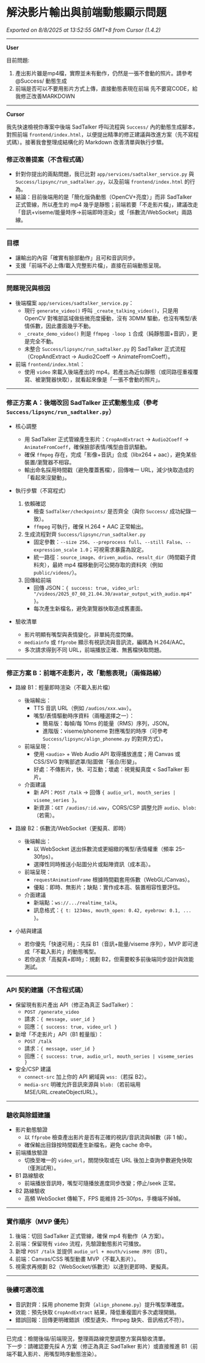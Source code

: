 # 解決影片輸出與前端動態顯示問題
_Exported on 8/8/2025 at 13:52:55 GMT+8 from Cursor (1.4.2)_

---

**User**

目前問題:
1. 產出影片雖是mp4檔，實際並未有動作，仍然是一張不會動的照片。請參考@Success/ 動態生成
2. 前端是否可以不要用影片方式上傳，直接動態表現在前端
先不要寫CODE，給我修正改善MARKDOWN

---

**Cursor**

我先快速檢視你專案中後端 SadTalker 呼叫流程與 `Success/` 內的動態生成腳本，對照前端 `frontend/index.html`，以便提出精準的修正建議與改進方案（先不寫程式碼）。接著我會整理成結構化的 Markdown 改善清單與執行步驟。

### 修正改善提案（不含程式碼）

- 針對你提出的兩點問題，我已比對 `app/services/sadtalker_service.py` 與 `Success/lipsync/run_sadtalker.py`，以及前端 `frontend/index.html` 的行為。
- 結論：目前後端用的是「簡化版偽動態（OpenCV+亮度）」而非 SadTalker 正式管線，所以產生的 mp4 幾乎是靜態；前端若要「不走影片檔」，建議改走「音訊+viseme/能量時序→前端即時渲染」或「係數流/WebSocket」兩路線。

---

### 目標
- 讓輸出的內容「確實有臉部動作」且可和音訊同步。
- 支援「前端不必上傳/載入完整影片檔」，直接在前端動態呈現。

---

### 問題現況與根因

- 後端檔案 `app/services/sadtalker_service.py`：
  - 現行 `generate_video()` 呼叫 `_create_talking_video()`，只是用 OpenCV 對嘴部區域做些微亮度擾動，沒有 3DMM 驅動，也沒有嘴型/表情係數，因此畫面幾乎不動。
  - `_create_demo_video()` 則是 `ffmpeg -loop 1` 合成（純靜態圖+音訊），更是完全不動。
  - 未整合 `Success/lipsync/run_sadtalker.py` 的 SadTalker 正式流程（CropAndExtract → Audio2Coeff → AnimateFromCoeff）。
- 前端 `frontend/index.html`：
  - 使用 `video` 來載入後端產出的 mp4。若產出為近似靜態（或同路徑重複覆寫、被瀏覽器快取），就看起來像是「一張不會動的照片」。

---

### 修正方案 A：後端改回 SadTalker 正式動態生成（參考 `Success/lipsync/run_sadtalker.py`）

- 核心調整
  - 用 SadTalker 正式管線產生影片：`CropAndExtract` → `Audio2Coeff` → `AnimateFromCoeff`，確保臉部表情/嘴型由音訊驅動。
  - 確保 `ffmpeg` 存在，完成「影像+音訊」合成（libx264 + aac），避免某些裝置/瀏覽器不相容。
  - 輸出命名採用時間戳（避免覆蓋舊檔），回傳唯一 URL，減少快取造成的「看起來沒變動」。

- 執行步驟（不寫程式）
  1) 依賴確認
     - 檢查 `SadTalker/checkpoints/` 是否齊全（與你 `Success/` 成功紀錄一致）。
     - `ffmpeg` 可執行，確保 H.264 + AAC 正常輸出。
  2) 生成流程對齊 `Success/lipsync/run_sadtalker.py`
     - 固定參數：`--size 256`、`--preprocess full`、`--still False`、`--expression_scale 1.0`；可視需求暴露為設定。
     - 統一路徑：`source_image`、`driven_audio`、`result_dir`（時間戳子資料夾），最終 mp4 檔移動到可公開存取的資料夾（例如 `public/videos/`）。
  3) 回傳給前端
     - 回傳 JSON：`{ success: true, video_url: "/videos/2025_07_08_21.04.30/avatar_output_with_audio.mp4" }`。
     - 每次產生新檔名，避免瀏覽器快取造成舊畫面。

- 驗收清單
  - 影片明顯有嘴型與表情變化，非單純亮度閃爍。
  - `mediainfo` 或 `ffprobe` 顯示有視訊流與音訊流，編碼為 H.264/AAC。
  - 多次請求得到不同 URL，前端播放正確、無舊檔快取問題。

---

### 修正方案 B：前端不走影片，改「動態表現」（兩條路線）

- 路線 B1：輕量即時渲染（不載入影片檔）
  - 後端輸出：
    - TTS 音訊 URL（例如 `/audios/xxx.wav`）。
    - 嘴型/表情驅動時序資料（兩種選擇之一）：
      - 簡易版：每幀/每 10ms 的能量（RMS）序列，JSON。
      - 進階版：viseme/phoneme 對應嘴型的時序（可參考 `Success/lipsync/align_phoneme.py` 的對齊方式）。
  - 前端呈現：
    - 使用 `<audio>` + Web Audio API 取得播放進度；用 Canvas 或 CSS/SVG 對嘴部遮罩/貼圖做「張合/形變」。
    - 好處：不傳影片，快、可互動；壞處：視覺擬真度 < SadTalker 影片。
  - 介面建議
    - 新 API：`POST /talk` → 回傳 `{ audio_url, mouth_series | viseme_series }`。
    - 新資源：`GET /audios/:id.wav`，CORS/CSP 調整允許 `audio`、`blob:`（若需）。

- 路線 B2：係數流/WebSocket（更擬真、即時）
  - 後端輸出：
    - 以 WebSocket 送出係數流或更細緻的嘴型/表情權重（頻率 25–30fps）。
    - 選擇性同時推送小貼圖分片或點陣資訊（成本高）。
  - 前端呈現：
    - `requestAnimationFrame` 根據時間戳套用係數（WebGL/Canvas）。
    - 優點：即時、無影片；缺點：實作成本高、裝置相容性要評估。
  - 介面建議
    - 新端點：`ws://.../realtime_talk`。
    - 訊息格式：`{ t: 1234ms, mouth_open: 0.42, eyebrow: 0.1, ... }`。

- 小結與建議
  - 若你優先「快速可用」：先採 B1（音訊+能量/viseme 序列），MVP 即可達成「不載入影片」的動態嘴型。
  - 若你追求「高擬真+即時」：規劃 B2，但需要較多前後端同步設計與效能測試。

---

### API 契約建議（不含程式碼）

- 保留現有影片產出 API（修正為真正 SadTalker）：
  - `POST /generate_video`
  - 請求：`{ message, user_id }`
  - 回應：`{ success: true, video_url }`
- 新增「不走影片」API（B1 輕量版）：
  - `POST /talk`
  - 請求：`{ message, user_id }`
  - 回應：`{ success: true, audio_url, mouth_series | viseme_series }`
- 安全/CSP 建議
  - `connect-src` 加上你的 API 網域與 `wss:`（若採 B2）。
  - `media-src` 明確允許音訊來源與 `blob:`（若前端用 MSE/URL.createObjectURL）。

---

### 驗收與除錯建議

- 影片動態驗證
  - 以 `ffprobe` 檢查產出影片是否有正確的視訊/音訊流與幀數（非 1 幀）。
  - 確保輸出目錄按時間戳產生新檔名，避免 cache 命中。
- 前端播放驗證
  - 切換至唯一的 `video_url`，關閉快取或在 URL 後加上查詢參數避免快取（僅測試用）。
- B1 路線驗收
  - 前端播放音訊時，嘴型可隨播放進度同步改變；停止/seek 正常。
- B2 路線驗收
  - 高頻 WebSocket 傳輸下，FPS 能維持 25–30fps，手機端不掉幀。

---

### 實作順序（MVP 優先）
1) 後端：切回 SadTalker 正式管線，確保 mp4 有動作（A 方案）。
2) 前端：保留現有 `video` 流程，先驗證動態影片可播放。
3) 新增 `POST /talk` 並提供 `audio_url + mouth/viseme 序列`（B1）。
4) 前端：Canvas/CSS 嘴型動畫 MVP（不載入影片）。
5) 視需求再規劃 B2（WebSocket/係數流）以達到更即時、更擬真。

---

### 後續可選改進
- 音訊對齊：採用 phoneme 對齊（`align_phoneme.py`）提升嘴型準確度。
- 效能：預先快取 `CropAndExtract` 結果，降低重複圖片多次處理開銷。
- 錯誤回報：回傳更明確錯誤（模型遺失、ffmpeg 缺失、音訊格式不符）。

---

已完成：檢閱後端/前端現況，整理兩路線完整調整方案與驗收清單。  
下一步：請確認要先採 A 方案（修正為真正 SadTalker 影片）或直接推進 B1（前端不載入影片、用嘴型時序動態渲染）。

